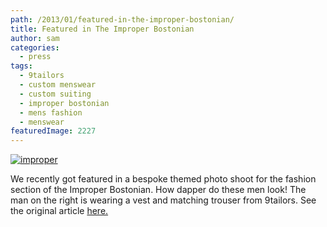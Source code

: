 ```yaml
---
path: /2013/01/featured-in-the-improper-bostonian/
title: Featured in The Improper Bostonian
author: sam
categories: 
  - press
tags: 
  - 9tailors
  - custom menswear
  - custom suiting
  - improper bostonian
  - mens fashion
  - menswear
featuredImage: 2227
---
```

[![improper](http://blog.9tailors.com/uploads/improper-252x300.jpg)](http://blog.9tailors.com/uploads/improper.jpg)

We recently got featured in a bespoke themed photo shoot for the fashion section of the Improper Bostonian. How dapper do these men look! The man on the right is wearing a vest and matching trouser from 9tailors. See the original article [here.](http://www.improper.com/features/bespoke/)